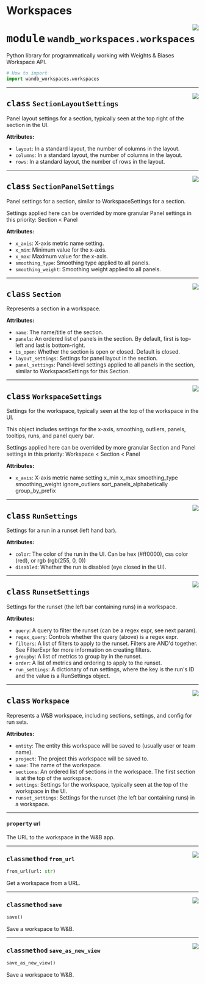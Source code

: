 # Workspaces

<!-- markdownlint-disable -->

<a href="../wandb_workspaces/workspaces/interface#L0"><img align="right" src="https://img.shields.io/badge/-source-cccccc?style=flat-square" /></a>

# <kbd>module</kbd> `wandb_workspaces.workspaces`
Python library for programmatically working with Weights & Biases Workspace API. 

```python
# How to import
import wandb_workspaces.workspaces
``` 












---

<a href="../wandb_workspaces/workspaces/interface/SectionLayoutSettings#L78"><img align="right" src="https://img.shields.io/badge/-source-cccccc?style=flat-square" /></a>

## <kbd>class</kbd> `SectionLayoutSettings`
Panel layout settings for a section, typically seen at the top right of the section in the UI. 



**Attributes:**
 
 - `layout`:  In a standard layout, the number of columns in the layout. 
 - `columns`:  In a standard layout, the number of columns in the layout. 
 - `rows`:  In a standard layout, the number of rows in the layout. 





---

<a href="../wandb_workspaces/workspaces/interface/SectionPanelSettings#L117"><img align="right" src="https://img.shields.io/badge/-source-cccccc?style=flat-square" /></a>

## <kbd>class</kbd> `SectionPanelSettings`
Panel settings for a section, similar to WorkspaceSettings for a section. 

Settings applied here can be overrided by more granular Panel settings in this priority: Section < Panel 



**Attributes:**
 
 - `x_axis`:  X-axis metric name setting. 
 - `x_min`:  Minimum value for the x-axis. 
 - `x_max`:  Maximum value for the x-axis. 
 - `smoothing_type`:  Smoothing type applied to all panels. 
 - `smoothing_weight`:  Smoothing weight applied to all panels. 





---

<a href="../wandb_workspaces/workspaces/interface/Section#L173"><img align="right" src="https://img.shields.io/badge/-source-cccccc?style=flat-square" /></a>

## <kbd>class</kbd> `Section`
Represents a section in a workspace. 



**Attributes:**
 
 - `name`:  The name/title of the section. 
 - `panels`:  An ordered list of panels in the section.  By default, first is top-left and last is bottom-right. 
 - `is_open`:  Whether the section is open or closed.  Default is closed. 
 - `layout_settings`:  Settings for panel layout in the section. 
 - `panel_settings`:  Panel-level settings applied to all panels in the section, similar to WorkspaceSettings for this Section. 





---

<a href="../wandb_workspaces/workspaces/interface/WorkspaceSettings#L228"><img align="right" src="https://img.shields.io/badge/-source-cccccc?style=flat-square" /></a>

## <kbd>class</kbd> `WorkspaceSettings`
Settings for the workspace, typically seen at the top of the workspace in the UI. 

This object includes settings for the x-axis, smoothing, outliers, panels, tooltips, runs, and panel query bar. 

Settings applied here can be overrided by more granular Section and Panel settings in this priority: Workspace < Section < Panel 



**Attributes:**
 
 - `x_axis`:  X-axis metric name setting x_min x_max smoothing_type smoothing_weight ignore_outliers sort_panels_alphabetically group_by_prefix 





---

<a href="../wandb_workspaces/workspaces/interface/RunSettings#L318"><img align="right" src="https://img.shields.io/badge/-source-cccccc?style=flat-square" /></a>

## <kbd>class</kbd> `RunSettings`
Settings for a run in a runset (left hand bar). 



**Attributes:**
 
 - `color`:  The color of the run in the UI.  Can be hex (#ff0000), css color (red), or rgb (rgb(255, 0, 0)) 
 - `disabled`:  Whether the run is disabled (eye closed in the UI). 





---

<a href="../wandb_workspaces/workspaces/interface/RunsetSettings#L334"><img align="right" src="https://img.shields.io/badge/-source-cccccc?style=flat-square" /></a>

## <kbd>class</kbd> `RunsetSettings`
Settings for the runset (the left bar containing runs) in a workspace. 



**Attributes:**
 
 - `query`:  A query to filter the runset (can be a regex expr, see next param). 
 - `regex_query`:  Controls whether the query (above) is a regex expr. 
 - `filters`:  A list of filters to apply to the runset.  Filters are AND'd together. See FilterExpr for more information on creating filters. 
 - `groupby`:  A list of metrics to group by in the runset. 
 - `order`:  A list of metrics and ordering to apply to the runset. 
 - `run_settings`:  A dictionary of run settings, where the key is the run's ID and the value is a RunSettings object. 





---

<a href="../wandb_workspaces/workspaces/interface/Workspace#L384"><img align="right" src="https://img.shields.io/badge/-source-cccccc?style=flat-square" /></a>

## <kbd>class</kbd> `Workspace`
Represents a W&B workspace, including sections, settings, and config for run sets. 



**Attributes:**
 
 - `entity`:  The entity this workspace will be saved to (usually user or team name). 
 - `project`:  The project this workspace will be saved to. 
 - `name`:  The name of the workspace. 
 - `sections`:  An ordered list of sections in the workspace.  The first section is at the top of the workspace. 
 - `settings`:  Settings for the workspace, typically seen at the top of the workspace in the UI. 
 - `runset_settings`:  Settings for the runset (the left bar containing runs) in a workspace. 


---

#### <kbd>property</kbd> url

The URL to the workspace in the W&B app. 



---

<a href="../wandb_workspaces/workspaces/interface/from_url#L641"><img align="right" src="https://img.shields.io/badge/-source-cccccc?style=flat-square" /></a>

### <kbd>classmethod</kbd> `from_url`

```python
from_url(url: str)
```

Get a workspace from a URL. 

---

<a href="../wandb_workspaces/workspaces/interface/save#L657"><img align="right" src="https://img.shields.io/badge/-source-cccccc?style=flat-square" /></a>

### <kbd>classmethod</kbd> `save`

```python
save()
```

Save a workspace to W&B. 

---

<a href="../wandb_workspaces/workspaces/interface/save_as_new_view#L673"><img align="right" src="https://img.shields.io/badge/-source-cccccc?style=flat-square" /></a>

### <kbd>classmethod</kbd> `save_as_new_view`

```python
save_as_new_view()
```

Save a workspace to W&B.